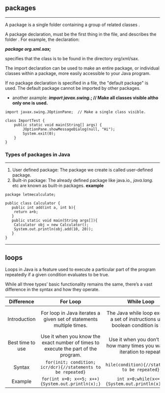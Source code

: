 
## packages
---
A package is a single folder containing a group of related classes .

A package declaration, must be the first thing in the file, and describes the folder . For example, the declaration:

***package org.xml.sax;***

specifies that the class is to be found in the directory org/xml/sax.

The import declaration can be used to make an entire package, or individual classes within a package, more easily accessible to your Java program.

If no package declaration is specified in a file, the "default package" is used. The default package cannot be imported by other packages.
- another axample:
***import javax.swing.*; // Make all classes visible altho only one is used.**

```
import javax.swing.JOptionPane;  // Make a single class visible.

class ImportTest {
    public static void main(String[] args) {
        JOptionPane.showMessageDialog(null, "Hi");
        System.exit(0);
    }
}
```
### Types of packages in Java
---
1) User defined package: The package we create is called user-defined package.
2) Built-in package: The already defined package like java.io.*, java.lang.* etc are known as built-in packages.
**example**
```
package letmecalculate;

public class Calculator {
   public int add(int a, int b){
	return a+b;
   }
   public static void main(String args[]){
	Calculator obj = new Calculator();
	System.out.println(obj.add(10, 20));
   }
}
```
---
## loops
Loops in Java is a feature used to execute a particular part of the program repeatedly if a given condition evaluates to be true.

While all three types’ basic functionality remains the same, there’s a vast difference in the syntax and how they operate.

|Difference|For Loop|While Loop|Do-While Loop|
|:---:|:---:|:---:|:---:|
|Introduction|For loop in Java iterates a given set of statements multiple times.|The Java while loop executes a set of instructions until a boolean condition is met.|executes a set of statements at least once, even if the condition is not met. After the first execution, it repeats the iteration until the boolean condition is met.|
|Best time to use|Use it when you know the exact number of times to execute the part of the program.|Use it when you don’t know how many times you want the iteration to repeat.|Use it when you don’t know how many times you want the iteration to repeat, but it should execute at least one time|
|Syntax|```for(init; condition; icr/dcr){//statements to be repeated}```|```hile(condition){//statements to be repeated}```|```do{//statements to be repeated}while(condition);```|
|Example|```for(int x=0; x<=5; x++){System.out.println(x);}```|```int x=0;while(x<=5){System.out.println(x);x++;}```|```int x=0;do{System.out.println(x);x++;}while(x<=5);```|












